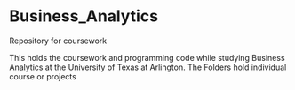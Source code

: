 # Business_Analytics
Repository for coursework

This holds the coursework and programming code while studying Business Analytics at the University of Texas at Arlington.  The Folders hold individual course or projects
